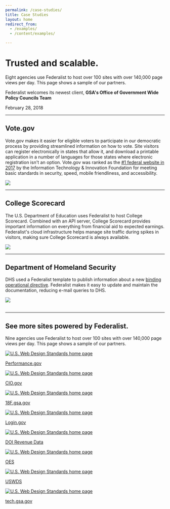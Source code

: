 ```yaml
---
permalink: /case-studies/
title: Case Studies
layout: home
redirect_from: 
  - /examples/
  - /content/examples/

---
```


<div id="home">
  <div class="well">
    <div class="usa-grid federalist-hero">
      <div class="usa-width-two-thirds">
        <h1 class="hero-heading">
          Trusted and scalable.
        </h1>
        <p class="hero-copy sub-heading">
          Eight agencies use Federalist to host over 100 sites with over 140,000 page views per day. This page shows a sample of our partners.
        </p>
      </div>
      <div class="usa-width-one-third usa-hero-callout">
        <p class="medium-copy">
          Federalist welcomes its newest client, <b>GSA's Office of Government Wide Policy Councils Team</b>
        </p>
        <p class="small">
          February 28, 2018
        </p>
      </div>
    </div>
  </div>
        
  <div class="usa-grid">
    <hr class="hr-light">
    <div class="info-block">
      <div class="usa-width-one-half description">
        <h2 class="heading">Vote.gov</h2>
        <p class="copy">
          Vote.gov makes it easier for eligible voters to participate in our democratic process by providing streamlined information on how to vote. Site visitors can register electronically in states that allow it, and download a printable application in a number of languages for those states where electronic registration isn't an option. Vote.gov was ranked as the <a href="http://www2.itif.org/2017-benchmarking-us-government-websites.pdf">#1 federal website in 2017</a> by the Information Technology &amp; Innovation Foundation for meeting basic standards in security, speed, mobile friendliness, and accessibility.
        </p>
        <ul class="figure-list">
        </ul>
      </div>
      <div class="usa-width-one-half info-image">          
        <a href="//vote.gov"><img src="/assets/images/cs-preview-vote.png"></a>
      </div>
    </div>
  </div>

  <div class="usa-grid">
    <hr class="hr-light">
    <div class="info-block">
      <div class="usa-width-one-half description">
        <h2 class="heading">College Scorecard</h2>
        <p class="copy">
          The U.S. Department of Education uses Federalist to host College Scorecard. Combined with an API server, College Scorecard provides important information on everything from financial aid to expected earnings. Federalist's cloud infrastructure helps manage site traffic during spikes in visitors, making sure College Scorecard is always available.
        </p>
        <ul class="figure-list">
        </ul>
      </div>
      <div class="usa-width-one-half info-image">          
        <a href="//collegescorecard.ed.gov"><img src="/assets/images/cs-preview-college.png"></a>
      </div>
    </div>
  </div>

      
        
  <div class="usa-grid">
    <hr class="hr-light">
    <div class="info-block">
      <div class="usa-width-one-half description">
        <h2 class="heading">Department of Homeland Security</h2>
        <p class="copy">
          DHS used a Federalist template to publish information about a new <a href="https://cyber.dhs.gov/">binding operational directive</a>. Federalist makes it easy to update and maintain the documentation, reducing e-mail queries to DHS.
        </p>
        <ul class="figure-list">
        </ul>
      </div>
      <div class="usa-width-one-half info-image">
        <a href="//cyber.dhs.gov/"><img src="/assets/images/cs-preview-dhs.png"></a>
      </div>
    </div>
  </div>


  <div class="usa-grid">
    <br/>
    <hr class="hr-light">
  </div>    

  <section class="well example-sites">
    <div class="usa-grid federalist-hero">
      <div class="usa-width-one-full">
        <h1 class="hero-heading">
          See more sites powered by Federalist.
        </h1>
        <p class="example-sites-copy">
          Nine agencies use Federalist to host over 100 sites with over 140,000 page views per day. This page shows a sample of our partners.
        </p>
      </div>
      <div class="usa-width-one-full flexbox-grid example-sites-list">
        <div class="usa-width-one-third case-study">
          <a href="https://www.performance.gov">
            <img data-action="name-site" class="thumbnail" src="/assets/images/performance-gov.png" alt="U.S. Web Design Standards home page">              
            <p>Performance.gov</p>
          </a>
        </div>
        <div class="usa-width-one-third case-study">
          <a href="https://www.cio.gov">
            <img data-action="name-site" class="thumbnail" src="/assets/images/cio-gov.png" alt="U.S. Web Design Standards home page">              
            <p>CIO.gov</p>
          </a>
        </div>
        <div class="usa-width-one-third case-study">
          <a href="https://18f.gsa.gov">
            <img data-action="name-site" class="thumbnail" src="/assets/images/18f-gsa-gov.png" alt="U.S. Web Design Standards home page">              
            <p>18F.gsa.gov</p>
          </a>
        </div>
        <div class="usa-width-one-third case-study">
          <a href="https://login.gov">
            <img data-action="name-site" class="thumbnail" src="/assets/images/login-gov.png" alt="U.S. Web Design Standards home page">              
            <p>Login.gov</p>
          </a>
        </div>
        <div class="usa-width-one-third case-study">
          <a href="https://useiti.doi.gov">
            <img data-action="name-site" class="thumbnail" src="/assets/images/useiti-doi-gov.png" alt="U.S. Web Design Standards home page">              
            <p>DOI Revenue Data</p>
          </a>
        </div>
        <div class="usa-width-one-third case-study">
          <a href="https://oes.gsa.gov">
            <img data-action="name-site" class="thumbnail" src="/assets/images/oes-gsa-gov.png" alt="U.S. Web Design Standards home page">              
            <p>OES</p>
          </a>
        </div>
        <div class="usa-width-one-third case-study">
          <a href="https://standards.usa.gov/">
            <img data-action="name-site" class="thumbnail" src="/assets/images/standards-usa-gov.png" alt="U.S. Web Design Standards home page">              
            <p>USWDS</p>
          </a>
        </div>
        <div class="usa-width-one-third case-study">
          <a href="https://tech.gsa.gov">
            <img data-action="name-site" class="thumbnail" src="/assets/images/tech-gsa-gov.png" alt="U.S. Web Design Standards home page">              
            <p>tech.gsa.gov</p>
          </a>
        </div>
      </div>
    </div>
  </section>

</div>
